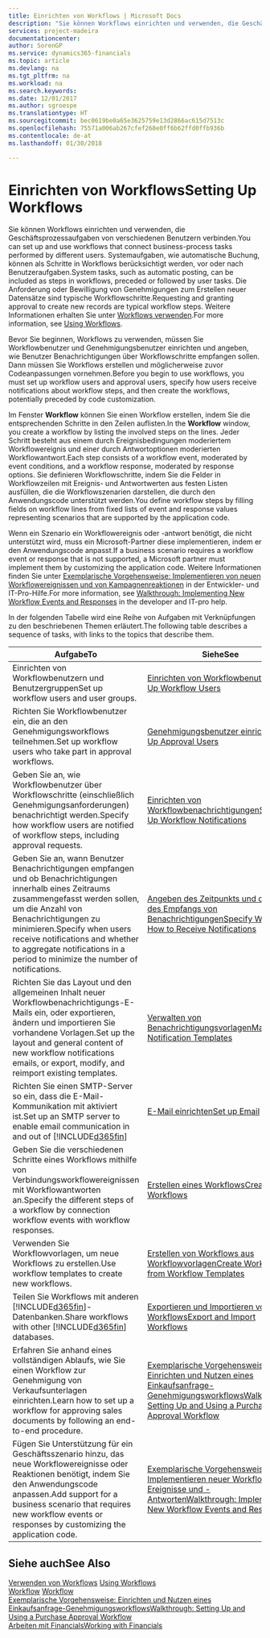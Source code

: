 ```yaml
---
title: Einrichten von Workflows | Microsoft Docs
description: "Sie können Workflows einrichten und verwenden, die Geschäftsprozessaufgaben von verschiedenen Benutzern verbinden. Systemaufgaben, wie automatische Buchung, können als Schritte in Workflows berücksichtigt werden, vor oder nach Benutzeraufgaben. Die Anforderung oder Bewilligung von Genehmigungen zum Erstellen neuer Datensätze sind typische Workflowschritte."
services: project-madeira
documentationcenter: 
author: SorenGP
ms.service: dynamics365-financials
ms.topic: article
ms.devlang: na
ms.tgt_pltfrm: na
ms.workload: na
ms.search.keywords: 
ms.date: 12/01/2017
ms.author: sgroespe
ms.translationtype: HT
ms.sourcegitcommit: bec0619be0a65e3625759e13d2866ac615d7513c
ms.openlocfilehash: 75571a006ab267cfef268e0ff6b62ffd0ffb936b
ms.contentlocale: de-at
ms.lasthandoff: 01/30/2018

---
```

# <a name="setting-up-workflows"></a><span data-ttu-id="d60b3-105">Einrichten von Workflows</span><span class="sxs-lookup"><span data-stu-id="d60b3-105">Setting Up Workflows</span></span>
<span data-ttu-id="d60b3-106">Sie können Workflows einrichten und verwenden, die Geschäftsprozessaufgaben von verschiedenen Benutzern verbinden.</span><span class="sxs-lookup"><span data-stu-id="d60b3-106">You can set up and use workflows that connect business-process tasks performed by different users.</span></span> <span data-ttu-id="d60b3-107">Systemaufgaben, wie automatische Buchung, können als Schritte in Workflows berücksichtigt werden, vor oder nach Benutzeraufgaben.</span><span class="sxs-lookup"><span data-stu-id="d60b3-107">System tasks, such as automatic posting, can be included as steps in workflows, preceded or followed by user tasks.</span></span> <span data-ttu-id="d60b3-108">Die Anforderung oder Bewilligung von Genehmigungen zum Erstellen neuer Datensätze sind typische Workflowschritte.</span><span class="sxs-lookup"><span data-stu-id="d60b3-108">Requesting and granting approval to create new records are typical workflow steps.</span></span> <span data-ttu-id="d60b3-109">Weitere Informationen erhalten Sie unter [Workflows verwenden](across-use-workflows.md).</span><span class="sxs-lookup"><span data-stu-id="d60b3-109">For more information, see [Using Workflows](across-use-workflows.md).</span></span>  

 <span data-ttu-id="d60b3-110">Bevor Sie beginnen, Workflows zu verwenden, müssen Sie Workflowbenutzer und Genehmigungsbenutzer einrichten und angeben, wie Benutzer Benachrichtigungen über Workflowschritte empfangen sollen. Dann müssen Sie Workflows erstellen und möglicherweise zuvor Codeanpassungen vornehmen.</span><span class="sxs-lookup"><span data-stu-id="d60b3-110">Before you begin to use workflows, you must set up workflow users and approval users, specify how users receive notifications about workflow steps, and then create the workflows, potentially preceded by code customization.</span></span>  

 <span data-ttu-id="d60b3-111">Im Fenster **Workflow** können Sie einen Workflow erstellen, indem Sie die entsprechenden Schritte in den Zeilen auflisten.</span><span class="sxs-lookup"><span data-stu-id="d60b3-111">In the **Workflow** window, you create a workflow by listing the involved steps on the lines.</span></span> <span data-ttu-id="d60b3-112">Jeder Schritt besteht aus einem durch Ereignisbedingungen moderiertem Workflowereignis und einer durch Antwortoptionen moderierten Workflowantwort.</span><span class="sxs-lookup"><span data-stu-id="d60b3-112">Each step consists of a workflow event, moderated by event conditions, and a workflow response, moderated by response options.</span></span> <span data-ttu-id="d60b3-113">Sie definieren Workflowschritte, indem Sie die Felder in Workflowzeilen mit Ereignis- und Antwortwerten aus festen Listen ausfüllen, die die Workflowszenarien darstellen, die durch den Anwendungscode unterstützt werden.</span><span class="sxs-lookup"><span data-stu-id="d60b3-113">You define workflow steps by filling fields on workflow lines from fixed lists of event and response values representing scenarios that are supported by the application code.</span></span>  

 <span data-ttu-id="d60b3-114">Wenn ein Szenario ein Workflowereignis oder -antwort benötigt, die nicht unterstützt wird, muss ein Microsoft-Partner diese implementieren, indem er den Anwendungscode anpasst.</span><span class="sxs-lookup"><span data-stu-id="d60b3-114">If a business scenario requires a workflow event or response that is not supported, a Microsoft partner must implement them by customizing the application code.</span></span> <span data-ttu-id="d60b3-115">Weitere Informationen finden Sie unter [Exemplarische Vorgehensweise: Implementieren von neuen Workflowereignissen und von Kampagnenreaktionen](/dynamics_nav/Walkthrough--Implementing-New-Workflow-Events-and-Responses) in der Entwickler- und IT-Pro-Hilfe.</span><span class="sxs-lookup"><span data-stu-id="d60b3-115">For more information, see [Walkthrough: Implementing New Workflow Events and Responses](/dynamics_nav/Walkthrough--Implementing-New-Workflow-Events-and-Responses) in the developer and IT-pro help.</span></span>

 <span data-ttu-id="d60b3-116">In der folgenden Tabelle wird eine Reihe von Aufgaben mit Verknüpfungen zu den beschriebenen Themen erläutert.</span><span class="sxs-lookup"><span data-stu-id="d60b3-116">The following table describes a sequence of tasks, with links to the topics that describe them.</span></span>  

|<span data-ttu-id="d60b3-117">**Aufgabe**</span><span class="sxs-lookup"><span data-stu-id="d60b3-117">**To**</span></span>|<span data-ttu-id="d60b3-118">**Siehe**</span><span class="sxs-lookup"><span data-stu-id="d60b3-118">**See**</span></span>|  
|------------|-------------|  
|<span data-ttu-id="d60b3-119">Einrichten von Workflowbenutzern und Benutzergruppen</span><span class="sxs-lookup"><span data-stu-id="d60b3-119">Set up workflow users and user groups.</span></span>|[<span data-ttu-id="d60b3-120">Einrichten von Workflowbenutzern</span><span class="sxs-lookup"><span data-stu-id="d60b3-120">Set Up Workflow Users</span></span>](across-how-to-set-up-workflow-users.md)|  
|<span data-ttu-id="d60b3-121">Richten Sie Workflowbenutzer ein, die an den Genehmigungsworkflows teilnehmen.</span><span class="sxs-lookup"><span data-stu-id="d60b3-121">Set up workflow users who take part in approval workflows.</span></span>|[<span data-ttu-id="d60b3-122">Genehmigungsbenutzer einrichten</span><span class="sxs-lookup"><span data-stu-id="d60b3-122">Set Up Approval Users</span></span>](across-how-to-set-up-approval-users.md)|  
|<span data-ttu-id="d60b3-123">Geben Sie an, wie Workflowbenutzer über Workflowschritte (einschließlich Genehmigungsanforderungen) benachrichtigt werden.</span><span class="sxs-lookup"><span data-stu-id="d60b3-123">Specify how workflow users are notified of workflow steps, including approval requests.</span></span>|[<span data-ttu-id="d60b3-124">Einrichten von Workflowbenachrichtigungen</span><span class="sxs-lookup"><span data-stu-id="d60b3-124">Setting Up Workflow Notifications</span></span>](across-setting-up-workflow-notifications.md)|  
|<span data-ttu-id="d60b3-125">Geben Sie an, wann Benutzer Benachrichtigungen empfangen und ob Benachrichtigungen innerhalb eines Zeitraums zusammengefasst werden sollen, um die Anzahl von Benachrichtigungen zu minimieren.</span><span class="sxs-lookup"><span data-stu-id="d60b3-125">Specify when users receive notifications and whether to aggregate notifications in a period to minimize the number of notifications.</span></span>|[<span data-ttu-id="d60b3-126">Angeben des Zeitpunkts und der Art des Empfangs von Benachrichtigungen</span><span class="sxs-lookup"><span data-stu-id="d60b3-126">Specify When and How to Receive Notifications</span></span>](across-how-to-specify-when-and-how-to-receive-notifications.md)|  
|<span data-ttu-id="d60b3-127">Richten Sie das Layout und den allgemeinen Inhalt neuer Workflowbenachrichtigungs-E-Mails ein, oder exportieren, ändern und importieren Sie vorhandene Vorlagen.</span><span class="sxs-lookup"><span data-stu-id="d60b3-127">Set up the layout and general content of new workflow notifications emails, or export, modify, and reimport existing templates.</span></span>|[<span data-ttu-id="d60b3-128">Verwalten von Benachrichtigungsvorlagen</span><span class="sxs-lookup"><span data-stu-id="d60b3-128">Manage Notification Templates</span></span>](across-how-to-manage-notification-templates.md)|  
|<span data-ttu-id="d60b3-129">Richten Sie einen SMTP-Server so ein, dass die E-Mail-Kommunikation mit  aktiviert ist.</span><span class="sxs-lookup"><span data-stu-id="d60b3-129">Set up an SMTP server to enable email communication in and out of</span></span> [!INCLUDE[d365fin](includes/d365fin_md.md)]|[<span data-ttu-id="d60b3-130">E-Mail einrichten</span><span class="sxs-lookup"><span data-stu-id="d60b3-130">Set up Email</span></span>](madeira-how-setup-email.md)|
|<span data-ttu-id="d60b3-131">Geben Sie die verschiedenen Schritte eines Workflows mithilfe von Verbindungsworkflowereignissen mit Workflowantworten an.</span><span class="sxs-lookup"><span data-stu-id="d60b3-131">Specify the different steps of a workflow by connection workflow events with workflow responses.</span></span>|[<span data-ttu-id="d60b3-132">Erstellen eines Workflows</span><span class="sxs-lookup"><span data-stu-id="d60b3-132">Create Workflows</span></span>](across-how-to-create-workflows.md)|  
|<span data-ttu-id="d60b3-133">Verwenden Sie Workflowvorlagen, um neue Workflows zu erstellen.</span><span class="sxs-lookup"><span data-stu-id="d60b3-133">Use workflow templates to create new workflows.</span></span>|[<span data-ttu-id="d60b3-134">Erstellen von Workflows aus Workflowvorlagen</span><span class="sxs-lookup"><span data-stu-id="d60b3-134">Create Workflows from Workflow Templates</span></span>](across-how-to-create-workflows-from-workflow-templates.md)|  
|<span data-ttu-id="d60b3-135">Teilen Sie Workflows mit anderen [!INCLUDE[d365fin](includes/d365fin_md.md)]-Datenbanken.</span><span class="sxs-lookup"><span data-stu-id="d60b3-135">Share workflows with other [!INCLUDE[d365fin](includes/d365fin_md.md)] databases.</span></span>|[<span data-ttu-id="d60b3-136">Exportieren und Importieren von Workflows</span><span class="sxs-lookup"><span data-stu-id="d60b3-136">Export and Import Workflows</span></span>](across-how-to-export-and-import-workflows.md)|  
|<span data-ttu-id="d60b3-137">Erfahren Sie anhand eines vollständigen Ablaufs, wie Sie einen Workflow zur Genehmigung von Verkaufsunterlagen einrichten.</span><span class="sxs-lookup"><span data-stu-id="d60b3-137">Learn how to set up a workflow for approving sales documents by following an end-to-end procedure.</span></span>|[<span data-ttu-id="d60b3-138">Exemplarische Vorgehensweise: Einrichten und Nutzen eines Einkaufsanfrage-Genehmigungsworkflows</span><span class="sxs-lookup"><span data-stu-id="d60b3-138">Walkthrough: Setting Up and Using a Purchase Approval Workflow</span></span>](walkthrough-setting-up-and-using-a-purchase-approval-workflow.md)|  
|<span data-ttu-id="d60b3-139">Fügen Sie Unterstützung für ein Geschäftsszenario hinzu, das neue Workflowereignisse oder Reaktionen benötigt, indem Sie den Anwendungscode anpassen.</span><span class="sxs-lookup"><span data-stu-id="d60b3-139">Add support for a business scenario that requires new workflow events or responses by customizing the application code.</span></span>|[<span data-ttu-id="d60b3-140">Exemplarische Vorgehensweise: Implementieren neuer Workflow-Ereignisse und -Antworten</span><span class="sxs-lookup"><span data-stu-id="d60b3-140">Walkthrough: Implementing New Workflow Events and Responses</span></span>](/dynamics_nav/Walkthrough--Implementing-New-Workflow-Events-and-Responses)|  

## <a name="see-also"></a><span data-ttu-id="d60b3-141">Siehe auch</span><span class="sxs-lookup"><span data-stu-id="d60b3-141">See Also</span></span>  
 <span data-ttu-id="d60b3-142">[Verwenden von Workflows](across-use-workflows.md) </span><span class="sxs-lookup"><span data-stu-id="d60b3-142">[Using Workflows](across-use-workflows.md) </span></span>  
 <span data-ttu-id="d60b3-143">[Workflow](across-workflow.md) </span><span class="sxs-lookup"><span data-stu-id="d60b3-143">[Workflow](across-workflow.md) </span></span>  
 [<span data-ttu-id="d60b3-144">Exemplarische Vorgehensweise: Einrichten und Nutzen eines Einkaufsanfrage-Genehmigungsworkflows</span><span class="sxs-lookup"><span data-stu-id="d60b3-144">Walkthrough: Setting Up and Using a Purchase Approval Workflow</span></span>](walkthrough-setting-up-and-using-a-purchase-approval-workflow.md)  
 [<span data-ttu-id="d60b3-145">Arbeiten mit Financials</span><span class="sxs-lookup"><span data-stu-id="d60b3-145">Working with Financials</span></span>](ui-work-product.md)


